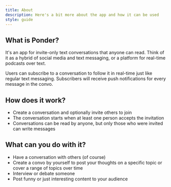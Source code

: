 ```yaml
---
title: About
description: Here's a bit more about the app and how it can be used
style: guide
---
```


## What is Ponder?
It's an app for invite-only text conversations that anyone can read. Think of it as a hybrid of
social media and text messaging, or a platform for real-time podcasts over text.

Users can subscribe to a conversation to follow it in real-time just like regular text messaging.
Subscribers will receive push notifications for every message in the convo.

## How does it work?
* Create a conversation and optionally invite others to join
* The conversation starts when at least one person accepts the invitation
* Conversations can be read by anyone, but only those who were invited can write messages

## What can you do with it?
* Have a conversation with others (of course)
* Create a convo by yourself to post your thoughts on a specific topic or cover a range of topics over time
* Interview or debate someone
* Post funny or just interesting content to your audience
